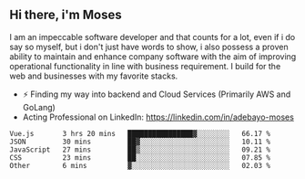## Hi there, i'm Moses

I am an impeccable software developer and that counts for a lot, even if i do say so myself, but i don't just have words to show, i also possess a proven ability to maintain and enhance company software with the aim of improving operational functionality in line with business requirement. I build for the web and businesses with my favorite stacks.
- ⚡ Finding my way into backend and Cloud Services (Primarily AWS and GoLang)
- Acting Professional on LinkedIn: https://linkedin.com/in/adebayo-moses

<!--START_SECTION:waka-->

```text
Vue.js       3 hrs 20 mins   ████████████████▓░░░░░░░░   66.17 %
JSON         30 mins         ██▓░░░░░░░░░░░░░░░░░░░░░░   10.11 %
JavaScript   27 mins         ██▒░░░░░░░░░░░░░░░░░░░░░░   09.21 %
CSS          23 mins         ██░░░░░░░░░░░░░░░░░░░░░░░   07.85 %
Other        6 mins          ▓░░░░░░░░░░░░░░░░░░░░░░░░   02.03 %
```

<!--END_SECTION:waka-->
